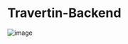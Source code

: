 # Travertin-Backend

![image](https://user-images.githubusercontent.com/99121169/230266411-d03d0440-73ee-4132-987f-40b4881883b8.png)

